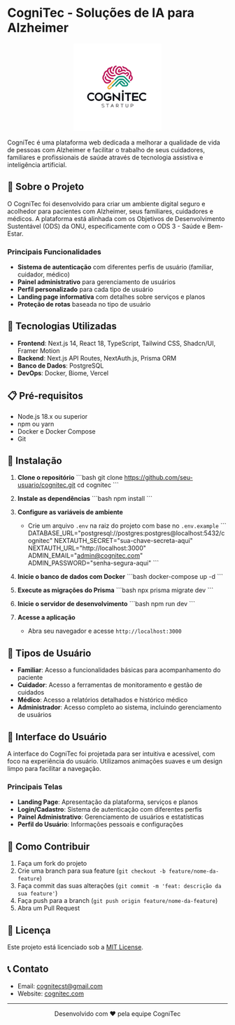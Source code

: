 # CogniTec - Soluções de IA para Alzheimer

<p align="center">
  <img src="/public/assets/img/logo.png" alt="CogniTec Logo" width="200" />
</p>

CogniTec é uma plataforma web dedicada a melhorar a qualidade de vida de pessoas com Alzheimer e facilitar o trabalho de seus cuidadores, familiares e profissionais de saúde através de tecnologia assistiva e inteligência artificial.

## 🧠 Sobre o Projeto

O CogniTec foi desenvolvido para criar um ambiente digital seguro e acolhedor para pacientes com Alzheimer, seus familiares, cuidadores e médicos. A plataforma está alinhada com os Objetivos de Desenvolvimento Sustentável (ODS) da ONU, especificamente com o ODS 3 - Saúde e Bem-Estar.

### Principais Funcionalidades

- **Sistema de autenticação** com diferentes perfis de usuário (familiar, cuidador, médico)
- **Painel administrativo** para gerenciamento de usuários
- **Perfil personalizado** para cada tipo de usuário
- **Landing page informativa** com detalhes sobre serviços e planos
- **Proteção de rotas** baseada no tipo de usuário

## 🚀 Tecnologias Utilizadas

- **Frontend**: Next.js 14, React 18, TypeScript, Tailwind CSS, Shadcn/UI, Framer Motion
- **Backend**: Next.js API Routes, NextAuth.js, Prisma ORM
- **Banco de Dados**: PostgreSQL
- **DevOps**: Docker, Biome, Vercel

## 📋 Pré-requisitos

- Node.js 18.x ou superior
- npm ou yarn
- Docker e Docker Compose
- Git

## 🔧 Instalação

1. **Clone o repositório**
   \`\`\`bash
   git clone https://github.com/seu-usuario/cognitec.git
   cd cognitec
   \`\`\`

2. **Instale as dependências**
   \`\`\`bash
   npm install
   \`\`\`

3. **Configure as variáveis de ambiente**

   - Crie um arquivo `.env` na raiz do projeto com base no `.env.example`
     \`\`\`
     DATABASE_URL="postgresql://postgres:postgres@localhost:5432/cognitec"
     NEXTAUTH_SECRET="sua-chave-secreta-aqui"
     NEXTAUTH_URL="http://localhost:3000"
     ADMIN_EMAIL="admin@cognitec.com"
     ADMIN_PASSWORD="senha-segura-aqui"
     \`\`\`

4. **Inicie o banco de dados com Docker**
   \`\`\`bash
   docker-compose up -d
   \`\`\`

5. **Execute as migrações do Prisma**
   \`\`\`bash
   npx prisma migrate dev
   \`\`\`

6. **Inicie o servidor de desenvolvimento**
   \`\`\`bash
   npm run dev
   \`\`\`

7. **Acesse a aplicação**
   - Abra seu navegador e acesse `http://localhost:3000`

## 👥 Tipos de Usuário

- **Familiar**: Acesso a funcionalidades básicas para acompanhamento do paciente
- **Cuidador**: Acesso a ferramentas de monitoramento e gestão de cuidados
- **Médico**: Acesso a relatórios detalhados e histórico médico
- **Administrador**: Acesso completo ao sistema, incluindo gerenciamento de usuários

## 📱 Interface do Usuário

A interface do CogniTec foi projetada para ser intuitiva e acessível, com foco na experiência do usuário. Utilizamos animações suaves e um design limpo para facilitar a navegação.

### Principais Telas

- **Landing Page**: Apresentação da plataforma, serviços e planos
- **Login/Cadastro**: Sistema de autenticação com diferentes perfis
- **Painel Administrativo**: Gerenciamento de usuários e estatísticas
- **Perfil do Usuário**: Informações pessoais e configurações

## 🤝 Como Contribuir

1. Faça um fork do projeto
2. Crie uma branch para sua feature (`git checkout -b feature/nome-da-feature`)
3. Faça commit das suas alterações (`git commit -m 'feat: descrição da sua feature'`)
4. Faça push para a branch (`git push origin feature/nome-da-feature`)
5. Abra um Pull Request

## 📄 Licença

Este projeto está licenciado sob a [MIT License](LICENSE).

## 📞 Contato

- Email: cognitecst@gmail.com
- Website: [cognitec.com](https://cognitec.vercel.app/)

---

<p align="center">
  Desenvolvido com ❤️ pela equipe CogniTec
</p>
